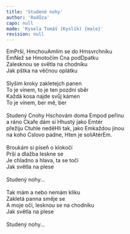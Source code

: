```yaml
---
title: 'Studené nohy'
author: 'Radůza'
capo: null
made: 'Kysela Tomáš (Kyslík) {male}'
revision: null
---
```


<verse number="1:"></verse><wrapper><chord>Em</chord></wrapper>Prší, <wrapper><chord>Hm</chord></wrapper>chou<wrapper><chord>Am</chord></wrapper>lím se do <wrapper><chord>Hm</chord></wrapper>svrchníku<br>
<wrapper><chord>Em</chord></wrapper>Než se <wrapper><chord>Hm</chord></wrapper>otočím <wrapper><chord>C</chord></wrapper>na pod<wrapper><chord>D</chord></wrapper>patku<br>
Zalesknou se světla na chodníku<br>
Jak pštka na věčnou oplátku<br>
<br>
<verse number="2:"></verse>Slyším kroky zakletejch panen<br>
To je vínem, to je ten pozdní sběr<br>
Každá kosa najde svůj kámen<br>
To je vínem, ber mě, ber<br>
<br>
<verse number="R:"></verse>Studený <wrapper><chord>C</chord></wrapper>nohy <wrapper><chord>H</chord></wrapper>schovám doma <wrapper><chord>Em</chord></wrapper>pod peřinu<br>
a ráno <wrapper><chord>C</chord></wrapper>kafe dám si <wrapper><chord>H</chord></wrapper>hustý jako <wrapper><chord>Em</chord></wrapper>tér<br>
přežiju <wrapper><chord>C</chord></wrapper>tuhle nedě<wrapper><chord>H</chord></wrapper>li tak, jako <wrapper><chord>Em</chord></wrapper>každou jinou<br>
na koho <wrapper><chord>C</chord></wrapper>slovo padne, <wrapper><chord>H</chord></wrapper>ten je soli<wrapper><chord>A</chord></wrapper>tér<wrapper><chord>Em</chord></wrapper>.<br>
<br>
<verse number="3:"></verse>Broukám si píseň o klokočí<br>
Prší a dlažba leskne se<br>
Je chladno a hlava, ta se točí<br>
Jak světla na plese<br>
<br>
<verse number="R:"></verse>Studený nohy...<br>
<br>
<verse number="4:"></verse>Tak mám a nebo nemám kliku<br>
Zakletá panna směje se<br>
A moje oči, lesknou se na chodníku<br>
Jak světla na plese<br>
<br>
<verse number="R:"></verse>Studený nohy...
